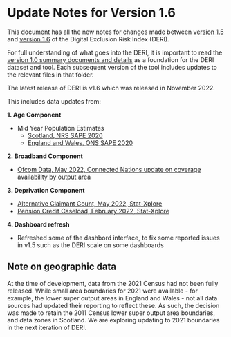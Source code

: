 # Update Notes for Version 1.6

This document has all the new notes for changes made between [version 1.5](https://www.gmtableau.nhs.uk/t/GMCA/views/DigitalExclusionRiskIndexv1_5/DERIhomepage?:iid=1&:isGuestRedirectFromVizportal=y&:embed=y) and [version 1.6](https://www.gmtableau.nhs.uk/t/GMCA/views/DigitalExclusionRiskIndexv1_6/DERIhomepage?:showAppBanner=false&:display_count=n&:showVizHome=n&:origin=viz_share_link) of the Digital Exclusion Risk Index (DERI).

For full understanding of what goes into the DERI, it is important to read the [version 1.0 summary documents and details](GreaterManchesterODA/Digital-Exclusion-Risk-Index/tree/main/Version%201.0) as a foundation for the DERI dataset and tool. Each subsequent version of the tool includes updates to the relevant files in that folder.

The latest release of DERI is v1.6 which was released in November 2022.

This includes data updates from:

**1. Age Component**
  - Mid Year Population Estimates 
    - [Scotland, NRS SAPE 2020](https://www.nrscotland.gov.uk/statistics-and-data/statistics/statistics-by-theme/population/population-estimates/2011-based-special-area-population-estimates/small-area-population-estimates)
    - [England and Wales, ONS SAPE 2020](https://www.ons.gov.uk/peoplepopulationandcommunity/populationandmigration/populationestimates/bulletins/annualsmallareapopulationestimates/mid2020)

**2. Broadband Component**
  - [Ofcom Data, May 2022, Connected Nations update on coverage availability by output area](https://www.ofcom.org.uk/research-and-data/multi-sector-research/infrastructure-research/connected-nations-update-autumn-2022)
  
**3. Deprivation Component**
  - [Alternative Claimant Count, May 2022, Stat-Xplore](https://stat-xplore.dwp.gov.uk/webapi/jsf/login.xhtml)
  - [Pension Credit Caseload, February 2022, Stat-Xplore](https://stat-xplore.dwp.gov.uk/webapi/jsf/login.xhtml)
  
**4. Dashboard refresh**
  - Refreshed some of the dashbord interface, to fix some reported issues in v1.5 such as the DERI scale on some dashboards


## Note on geographic data
At the time of development, data from the 2021 Census had not been fully released. While small area boundaries for 2021 were available - for example, the lower super output areas in England and Wales - not all data sources had updated their reporting to reflect these. As such, the decision was made to retain the 2011 Census lower super output area boundaries, and data zones in Scotland. We are exploring updating to 2021 boundaries in the next iteration of DERI.
